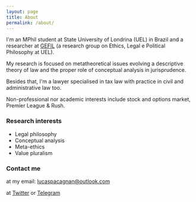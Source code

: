 ```yaml
---
layout: page
title: About
permalink: /about/
---
```


I'm an MPhil student at State University of Londrina (UEL) in Brazil and a researcher at [GEFIL](https://gefilblog.wordpress.com/) (a research group on Ethics, Legal e Political Philosophy at UEL).

My research is focused on metatheoretical issues evolving a descriptive theory of law and the proper role of conceptual analysis in jurisprudence.

Besides that, I'm a lawyer specialised in tax law with practice in civil and administrative law too.

Non-professional nor academic interests include stock and options market, Premier League & Rush.

### Research interests

+ Legal philosophy
+ Conceptual analysis
+ Meta-ethics
+ Value pluralism

### Contact me

at my email: [lucaspacagnan@outlook.com](mailto:lucaspacagnan@outlook.com)

at [Twitter](https://twitter.com/pacagnanlucas) or [Telegram](https://t.me/lucaspacagnan)

